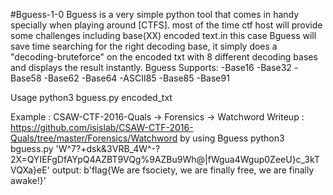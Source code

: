 #Bguess-1-0
Bguess is a very simple python tool that comes in handy specially when playing around [CTFS].
most of the time ctf host will provide some challenges including base(XX) encoded text.in this case Bguess will save time searching for the right decoding base,
it simply does a "decoding-bruteforce" on the encoded txt with 8 different decoding bases and displays the result instantly.
Bguess Supports:
-Base16
-Base32
-Base58
-Base62
-Base64
-ASCII85
-Base85
-Base91


Usage 
python3 bguess.py encoded_txt

Example : CSAW-CTF-2016-Quals -> Forensics -> Watchword
Writeup : https://github.com/isislab/CSAW-CTF-2016-Quals/tree/master/Forensics/Watchword
by using Bguess
python3 bguess.py 'W^7?+dsk&3VRB_4W^-?2X=QYIEFgDfAYpQ4AZBT9VQg%9AZBu9Wh@|fWgua4Wgup0ZeeU}c_3kTVQXa}eE'
output: b'flag{We are fsociety, we are finally free, we are finally awake!}'

